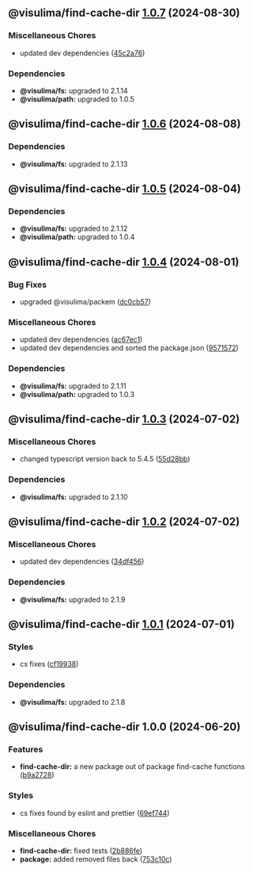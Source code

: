 ## @visulima/find-cache-dir [1.0.7](https://github.com/visulima/visulima/compare/@visulima/find-cache-dir@1.0.6...@visulima/find-cache-dir@1.0.7) (2024-08-30)

### Miscellaneous Chores

* updated dev dependencies ([45c2a76](https://github.com/visulima/visulima/commit/45c2a76bc974ecb2c6b172c3af03373d4cc6a5ce))


### Dependencies

* **@visulima/fs:** upgraded to 2.1.14
* **@visulima/path:** upgraded to 1.0.5

## @visulima/find-cache-dir [1.0.6](https://github.com/visulima/visulima/compare/@visulima/find-cache-dir@1.0.5...@visulima/find-cache-dir@1.0.6) (2024-08-08)


### Dependencies

* **@visulima/fs:** upgraded to 2.1.13

## @visulima/find-cache-dir [1.0.5](https://github.com/visulima/visulima/compare/@visulima/find-cache-dir@1.0.4...@visulima/find-cache-dir@1.0.5) (2024-08-04)


### Dependencies

* **@visulima/fs:** upgraded to 2.1.12
* **@visulima/path:** upgraded to 1.0.4

## @visulima/find-cache-dir [1.0.4](https://github.com/visulima/visulima/compare/@visulima/find-cache-dir@1.0.3...@visulima/find-cache-dir@1.0.4) (2024-08-01)

### Bug Fixes

* upgraded @visulima/packem ([dc0cb57](https://github.com/visulima/visulima/commit/dc0cb5701b30f3f81404346c909fd4daf891b894))

### Miscellaneous Chores

* updated dev dependencies ([ac67ec1](https://github.com/visulima/visulima/commit/ac67ec1bcba16175d225958e318199f60b10d179))
* updated dev dependencies and sorted the package.json ([9571572](https://github.com/visulima/visulima/commit/95715725a8ed053ca24fd1405a55205c79342ecb))


### Dependencies

* **@visulima/fs:** upgraded to 2.1.11
* **@visulima/path:** upgraded to 1.0.3

## @visulima/find-cache-dir [1.0.3](https://github.com/visulima/visulima/compare/@visulima/find-cache-dir@1.0.2...@visulima/find-cache-dir@1.0.3) (2024-07-02)

### Miscellaneous Chores

* changed typescript version back to 5.4.5 ([55d28bb](https://github.com/visulima/visulima/commit/55d28bbdc103718d19f844034b38a0e8e5af798a))


### Dependencies

* **@visulima/fs:** upgraded to 2.1.10

## @visulima/find-cache-dir [1.0.2](https://github.com/visulima/visulima/compare/@visulima/find-cache-dir@1.0.1...@visulima/find-cache-dir@1.0.2) (2024-07-02)

### Miscellaneous Chores

* updated dev dependencies ([34df456](https://github.com/visulima/visulima/commit/34df4569f2fc074823a406c44a131c8fbae2b147))


### Dependencies

* **@visulima/fs:** upgraded to 2.1.9

## @visulima/find-cache-dir [1.0.1](https://github.com/visulima/visulima/compare/@visulima/find-cache-dir@1.0.0...@visulima/find-cache-dir@1.0.1) (2024-07-01)

### Styles

* cs fixes ([cf19938](https://github.com/visulima/visulima/commit/cf199384f25cd6e97d4041317b35b6a3cc586f88))


### Dependencies

* **@visulima/fs:** upgraded to 2.1.8

## @visulima/find-cache-dir 1.0.0 (2024-06-20)

### Features

* **find-cache-dir:** a new package out of package find-cache functions ([b9a2728](https://github.com/visulima/visulima/commit/b9a27280216a2230ca84605fe4226763b0ba5e2a))

### Styles

* cs fixes found by eslint and prettier ([69ef744](https://github.com/visulima/visulima/commit/69ef7444c0bfbf1c94763623332e06b7fffc0039))

### Miscellaneous Chores

* **find-cache-dir:** fixed tests ([2b886fe](https://github.com/visulima/visulima/commit/2b886fe1076341b6e462b6e6bbce71e0e753e8f1))
* **package:** added removed files back ([753c10c](https://github.com/visulima/visulima/commit/753c10c7d9f1bbd51bb6623b09de9d42e5f54d24))
